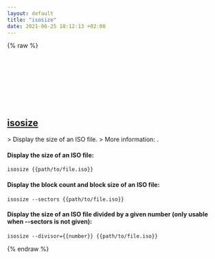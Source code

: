 ```yaml
---
layout: default
title: "isosize"
date: 2021-06-25 18:12:13 +02:00
---
```

{% raw %}
<h2 id="isosize">
  <a href="/en/linux/isosize.html">isosize</a> <a href="#isosize"><svg class="icon">
    <use href="/assets/images/unicode_sprite.svg#link" />
  </svg></a>
</h2>
> Display the size of an ISO file.
> More information: <https://manned.org/isosize>.

#### Display the size of an ISO file:
```shell
isosize {{path/to/file.iso}}
```
#### Display the block count and block size of an ISO file:
```shell
isosize --sectors {{path/to/file.iso}}
```
#### Display the size of an ISO file divided by a given number (only usable when --sectors is not given):
```shell
isosize --divisor={{number}} {{path/to/file.iso}}
```
{% endraw %}